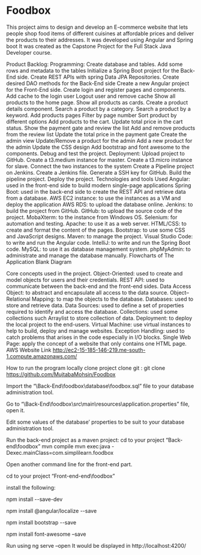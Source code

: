 # Foodbox
This project aims to design and develop an E-commerce website that lets people shop food items of different cuisines at affordable prices and deliver the products to their addresses. It was developed using Angular and Spring boot It was created as the Capstone Project for the Full Stack Java Developer course.

Product Backlog:
Programming:
Create database and tables.
Add some rows and metadata to the tables
Initialize a Spring Boot project for the Back-End side.
Create REST APIs with spring Data JPA Repositories.
Create desired DAO methods for the Back-End side
Create a new Angular project for the Front-End side.
Create login and register pages and components.
Add cache to the login user
Logout user and remove cache
Show all products to the home page.
Show all products as cards.
Create a product details component.
Search a product by a category.
Search a product by a keyword.
Add products pages
Filter by page number
Sort product by different options
Add products to the cart.
Update total price in the cart status.
Show the payment gate and review the list
Add and remove products from the review list
Update the total price in the payment gate
Create the admin view
Update/Remove a product for the admin
Add a new product for the admin
Update the CSS design
Add bootstrap and font awesome to the components.
Debug and test the project.
Deployment:
Upload project to GitHub.
Create a t3.medium instance for master.
Create a t3.micro instance for slave.
Connect the two instances to the system
Create a Pipeline project on Jenkins.
Create a Jenkins file.
Generate a SSH key for GitHub.
Build the pipeline project.
Deploy the project.
Technologies and tools Used
Angular: used in the front-end side to build modern single-page applications
Spring Boot: used in the back-end side to create the REST API and retrieve data from a database.
AWS EC2 instance: to use the instances as a VM and deploy the application
AWS RDS: to upload the database online.
Jenkins: to build the project from GitHub.
GitHub: to upload the source code of the project.
MobaXterm: to the instance from Windows OS.
Selenium: for automation and testing.
Apache: to use it as a web server.
HTML/CSS: to create and format the content of the pages.
Bootstrap: to use some CSS and JavaScript designs.
Maven: to manage the project.
Visual Studio Code: to write and run the Angular code.
IntelliJ: to write and run the Spring Boot code.
MySQL: to use it as database management system.
phpMyAdmin: to administrate and manage the database manually.
Flowcharts of The Application
Blank Diagram

Core concepts used in the project.
Object-Oriented: used to create and model objects for users and their credentials.
REST API: used to communicate between the back-end and the front-end sides.
Data Access Object: to abstract and encapsulate all access to the data source.
Object–Relational Mapping: to map the objects to the database.
Databases: used to store and retrieve data.
Data Sources: used to define a set of properties required to identify and access the database.
Collections: used some collections such Arraylist to store collection of data.
Deployment: to deploy the local project to the end-users.
Virtual Machine: use virtual instances to help to build, deploy and manage websites.
Exception Handling: used to catch problems that arises in the code especially in I/O blocks.
Single Web Page: apply the concept of a website that only contains one HTML page.
AWS Website Link
http://ec2-15-185-146-219.me-south-1.compute.amazonaws.com/

How to run the program locally
clone project clone git : git clone https://github.com/MujtabaMohsin/Foodbox

Import the “\Back-End\foodbox\database\foodbox.sql” file to your database administration tool.

Go to “\Back-End\foodbox\src\main\resources\application.properties” file, open it.

Edit some values of the database’ properties to be suit to your database administration tool.

Run the back-end project as a maven project: cd to your project “Back-end\foodbox” mvn compile mvn exec:java -Dexec.mainClass=com.simplilearn.foodbox

Open another command line for the front-end part.

cd to your project “Front-end-end\foodbox”

install the following:

npm install --save-dev

npm install @angular/localize --save

npm install bootstrap --save

npm install font-awesome –save

Run using ng serve –open
It would be displayed in http://localhost:4200/
